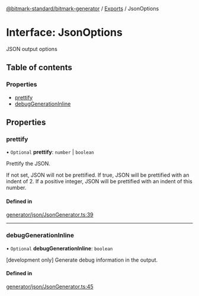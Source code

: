 [@bitmark-standard/bitmark-generator](../API.md) / [Exports](../modules.md) / JsonOptions

# Interface: JsonOptions

JSON output options

## Table of contents

### Properties

- [prettify](JsonOptions.md#prettify)
- [debugGenerationInline](JsonOptions.md#debugGenerationInline)

## Properties

### prettify

• `Optional` **prettify**: `number` \| `boolean`

Prettify the JSON.

If not set, JSON will not be prettified.
If true, JSON will be prettified with an indent of 2.
If a positive integer, JSON will be prettified with an indent of this number.

#### Defined in

[generator/json/JsonGenerator.ts:39](https://github.com/getMoreBrain/bitmark-generator/blob/ccb191f/src/generator/json/JsonGenerator.ts#L39)

___

### debugGenerationInline

• `Optional` **debugGenerationInline**: `boolean`

[development only]
Generate debug information in the output.

#### Defined in

[generator/json/JsonGenerator.ts:45](https://github.com/getMoreBrain/bitmark-generator/blob/ccb191f/src/generator/json/JsonGenerator.ts#L45)
